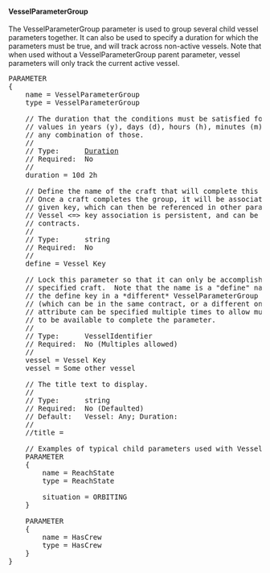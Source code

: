 #### VesselParameterGroup
The VesselParameterGroup parameter is used to group several child vessel parameters together.  It can also be used to specify a duration for which the parameters must be true, and will track across non-active vessels.  Note that when used without a VesselParameterGroup parent parameter, vessel parameters will only track the current active vessel.

<pre>
PARAMETER
{
    name = VesselParameterGroup
    type = VesselParameterGroup

    // The duration that the conditions must be satisfied for.  Can specify
    // values in years (y), days (d), hours (h), minutes (m), seconds (s) or
    // any combination of those.
    //
    // Type:      <a href="Duration-Type">Duration</a>
    // Required:  No
    //
    duration = 10d 2h

    // Define the name of the craft that will complete this parameter group.
    // Once a craft completes the group, it will be associated with the
    // given key, which can then be referenced in other parameters.  The
    // Vessel <=> key association is persistent, and can be used in future
    // contracts.
    //
    // Type:      string
    // Required:  No
    //
    define = Vessel Key

    // Lock this parameter so that it can only be accomplished by the
    // specified craft.  Note that the name is a "define" name set via
    // the define key in a *different* VesselParameterGroup parameter
    // (which can be in the same contract, or a different one).  This
    // attribute can be specified multiple times to allow multiple vessel
    // to be available to complete the parameter.
    //
    // Type:      VesselIdentifier
    // Required:  No (Multiples allowed)
    //
    vessel = Vessel Key
    vessel = Some other vessel

    // The title text to display.
    //
    // Type:      string
    // Required:  No (Defaulted)
    // Default:   Vessel: Any; Duration: <duration>
    //
    //title =

    // Examples of typical child parameters used with VesselParameterGroup
    PARAMETER
    {
        name = ReachState
        type = ReachState

        situation = ORBITING
    }

    PARAMETER
    {
        name = HasCrew
        type = HasCrew
    }
}
</pre>
